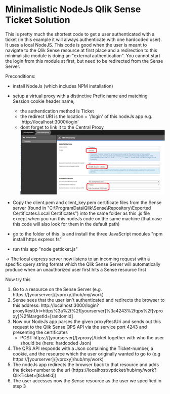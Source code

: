# Minimalistic NodeJs Qlik Sense Ticket Solution

This is pretty much the shortest code to get a user authenticated with a ticket (in this example it will always authenticate 
with one hardcoded user). It uses a local NodeJS. This code is good when the user is meant to navigate to the Qlik Sense resource at first place and a redirection to this minimalistic module is doing an "external authentication". You cannot start the login from this module at first, but need to be redirected from the Sense Server.

Preconditions:
* install NodeJs (which includes NPM installation)
* setup a virtual proxy with a distinctive Prefix name and matching Session cookie header name, 
    - the authentication method is Ticket
    - the redirect URI is the location + '/login' of this nodeJs app e.g. 'http://localhost:3000/login'
    - dont forget to link it to the Central Proxy
![alttext](https://github.com/ChristofSchwarz/pics/raw/master/vproxyconfig.png "screenshot")    
   
* Copy the client.pem and client_key.pem certificate files from the Sense server (found in "C:\ProgramData\Qlik\Sense\Repository\Exported Certificates\.Local Certificates") into the same folder as this .js file except when you run this nodeJs code on the same machine (that case this code will also look for them in the default path)

* go to the folder of this .js and install the three JavaScript modules "npm install https express fs"
* run this app "node getticket.js"


-> The local express server now listens to an incoming request with a specific query string format which the Qlik Sense Server 
will automatically produce when an unauthorized user first hits a Sense resource first 

Now try this

1) Go to a resource on the Sense Server (e.g. https://[yourserver]/[vproxy]/hub/my/work)
2) Sense sees that the user isn't authenticated and redirects the browser to this address: http://localhost:3000/login?proxyRestUri=https%3a%2f%2f[yourserver]%3a4243%2fqps%2f[vproxy]%2f&targetId=[randomid]
3) Now our NodeJs app parses the given proxyRestUri and sends out this request to the Qlik Sense QPS API via the service port 4243 and presenting the certificates
    - POST https://[yourserver]/[vproxy]/ticket together with who the user should be (here: hardcoded Json)
4) The QPS API responds with a Json containing the Ticket-number, a cookie, and the resource which the user originally wanted to go to (e.g https://[yourserver]/[vproxy]/hub/my/work)
5) The nodeJs app redirects the browser back to that resource and adds the ticket-number to the url (https://localhost/vpticket/hub/my/work?QlikTicket=[ticketid])
6) The user accesses now the Sense resource as the user we specified in step 3


